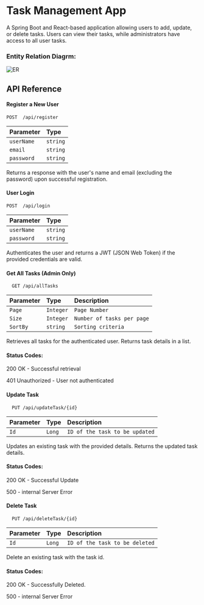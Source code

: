 
# Task Management App

A Spring Boot and React-based application allowing users to add, update, or delete tasks. Users can view their tasks, while administrators have access to all user tasks.

### Entity Relation Diagrm:
![ER](https://github.com/mahedi-h-rif/Task-Management-/assets/136273197/ca41a593-03b3-4317-bd4d-81c5ab279943)

## API Reference

#### Register a New User


```http
POST  /api/register
```

| Parameter | Type     |           
| :-------- | :------- | 
| `userName`|`string`  |                             
|`email`      |`string`|                             
|`password` | `string` |  |

Returns a response with the user's name and email (excluding the password) upon successful registration.



#### User Login

```http
POST  /api/login
```

| Parameter | Type     |           
| :-------- | :------- | 
`userName`|`string`|                            
|`password` | `string` | 

Authenticates the user and returns a JWT (JSON Web Token) if the provided credentials are valid.

#### Get All Tasks (Admin Only)



```http
  GET /api/allTasks
```

| Parameter | Type     | Description                |
| :-------- | :------- | :------------------------- |
| `Page` | `Integer` | `Page Number` |
| `Size`| `Integer`| `Number of tasks per page`|
| `SortBy`| `string`| `Sorting criteria`|

Retrieves all tasks for the authenticated user. Returns task details in a list.

#### Status Codes:
200 OK - Successful retrieval

401 Unauthorized - User not authenticated


#### Update Task



```http
  PUT /api/updateTask/{id}
```

| Parameter | Type     | Description                |
| :-------- | :------- | :------------------------- |
| `Id` | `Long` | `ID of the task to be updated` |


Updates an existing task with the provided details. Returns the updated task details.

#### Status Codes:
200 OK - Successful Update

500 - internal Server Error 

#### Delete Task

```http
  PUT /api/deleteTask/{id}
```

| Parameter | Type     | Description                |
| :-------- | :------- | :------------------------- |
| `Id` | `Long` | `ID of the task to be deleted` |


Delete an existing task with the task id.

#### Status Codes:
200 OK - Successfully Deleted.

500 - internal Server Error 
